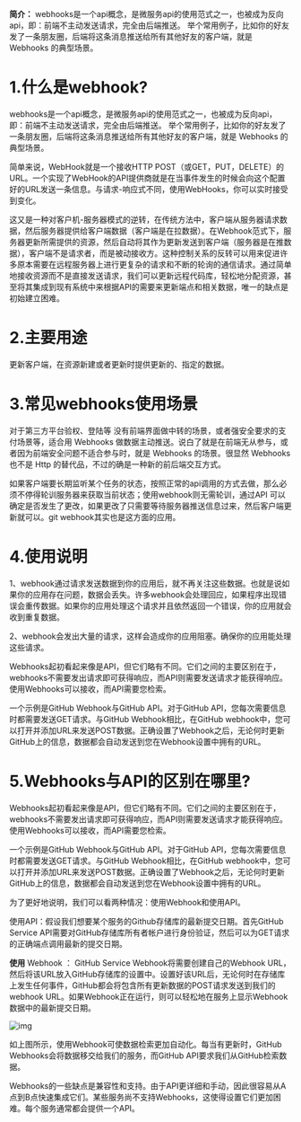 **简介：** webhooks是一个api概念，是微服务api的使用范式之一，也被成为反向api，即：前端不主动发送请求，完全由后端推送。 举个常用例子，比如你的好友发了一条朋友圈，后端将这条消息推送给所有其他好友的客户端，就是 Webhooks 的典型场景。

# 1.什么是webhook?



 webhooks是一个api概念，是微服务api的使用范式之一，也被成为反向api，即：前端不主动发送请求，完全由后端推送。 举个常用例子，比如你的好友发了一条朋友圈，后端将这条消息推送给所有其他好友的客户端，就是 Webhooks 的典型场景。



 简单来说，WebHook就是一个接收HTTP POST（或GET，PUT，DELETE）的URL。一个实现了WebHook的API提供商就是在当事件发生的时候会向这个配置好的URL发送一条信息。与请求-响应式不同，使用WebHooks，你可以实时接受到变化。



 这又是一种对客户机-服务器模式的逆转，在传统方法中，客户端从服务器请求数据，然后服务器提供给客户端数据（客户端是在拉数据）。在Webhook范式下，服务器更新所需提供的资源，然后自动将其作为更新发送到客户端（服务器是在推数据），客户端不是请求者，而是被动接收方。这种控制关系的反转可以用来促进许多原本需要在远程服务器上进行更复杂的请求和不断的轮询的通信请求。通过简单地接收资源而不是直接发送请求，我们可以更新远程代码库，轻松地分配资源，甚至将其集成到现有系统中来根据API的需要来更新端点和相关数据，唯一的缺点是初始建立困难。



# 2.主要用途



 更新客户端，在资源新建或者更新时提供更新的、指定的数据。



# 3.常见webhooks使用场景



 对于第三方平台验权、登陆等 没有前端界面做中转的场景，或者强安全要求的支付场景等，适合用 Webhooks 做数据主动推送。说白了就是在前端无从参与，或者因为前端安全问题不适合参与时，就是 Webhooks 的场景。很显然 Webhooks 也不是 Http 的替代品，不过的确是一种新的前后端交互方式。



 如果客户端要长期监听某个任务的状态，按照正常的api调用的方式去做，那么必须不停得轮训服务器来获取当前状态；使用webhook则无需轮训，通过API 可以确定是否发生了更改，如果更改了只需要等待服务器推送信息过来，然后客户端更新就可以。git webhook其实也是这方面的应用。



# 4.使用说明  



 1、webhook通过请求发送数据到你的应用后，就不再关注这些数据。也就是说如果你的应用存在问题，数据会丢失。许多webhook会处理回应，如果程序出现错误会重传数据。如果你的应用处理这个请求并且依然返回一个错误，你的应用就会收到重复数据。



 2、webhook会发出大量的请求，这样会造成你的应用阻塞。确保你的应用能处理这些请求。



Webhooks起初看起来像是API，但它们略有不同。它们之间的主要区别在于，webhooks不需要发出请求即可获得响应，而API则需要发送请求才能获得响应。使用Webhooks可以接收，而API需要您检索。



一个示例是GitHub Webhook与GitHub API。对于GitHub API，您每次需要信息时都需要发送GET请求。与GitHub Webhook相比，在GitHub webhook中，您可以打开并添加URL来发送POST数据。正确设置了Webhook之后，无论何时更新GitHub上的信息，数据都会自动发送到您在Webhook设置中拥有的URL。



# 5.Webhooks与API的区别在哪里?



Webhooks起初看起来像是API，但它们略有不同。它们之间的主要区别在于，webhooks不需要发出请求即可获得响应，而API则需要发送请求才能获得响应。使用Webhooks可以接收，而API需要您检索。



一个示例是GitHub Webhook与GitHub API。对于GitHub API，您每次需要信息时都需要发送GET请求。与GitHub Webhook相比，在GitHub webhook中，您可以打开并添加URL来发送POST数据。正确设置了Webhook之后，无论何时更新GitHub上的信息，数据都会自动发送到您在Webhook设置中拥有的URL。



为了更好地说明，我们可以看两种情况：使用Webhook和使用API。



使用API：假设我们想要某个服务的Github存储库的最新提交日期。首先GitHub Service API需要对GitHub存储库所有者帐户进行身份验证，然后可以为GET请求的正确端点调用最新的提交日期。



**使用** Webhook ： GitHub Service Webhook将需要创建自己的Webhook URL，然后将该URL放入GitHub存储库的设置中。设置好该URL后，无论何时在存储库上发生任何事件，GitHub都会将包含所有更新数据的POST请求发送到我们的webhook URL。如果Webhook正在运行，则可以轻松地在服务上显示Webhook数据中的最新提交日期。



![img](D:/%E6%96%87%E4%BB%B6/typora%E5%9B%BE%E7%89%87/watermark,type_ZHJvaWRzYW5zZmFsbGJhY2s,shadow_50,text_Q1NETiBA5p6X5Lit6Z2Z5pyI5LiL5LuZ,size_20,color_FFFFFF,t_70,g_se,x_16.jpeg)



如上图所示，使用Webhook可使数据检索更加自动化。每当有更新时，GitHub Webhooks会将数据移交给我们的服务，而GitHub API要求我们从GitHub检索数据。



Webhooks的一些缺点是兼容性和支持。由于API更详细和手动，因此很容易从A点到B点快速集成它们。某些服务尚不支持Webhooks，这使得设置它们更加困难。每个服务通常都会提供一个API。